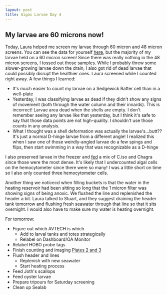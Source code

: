 ```yaml
---
layout: post
title: Gigas Larvae Day 4
---
```


## My larvae are 60 microns now!

Today, Laura helped me screen my larvae through 60 micron and 48 micron screens. You can see the data for yourself [here](), but the majority of my larvae held on a 60 micron screen! Since there was really nothing in the 48 micron screens, I tossed out those samples. While I probably threw some slower-growing larvae down the drain, I also got rid of dead larvae that could possibly disrupt the healthier ones. Laura screened while I counted right away. A few things I learned:

- It's much easier to count my larvae on a Sedgewick Rafter cell than in a well-plate
- Yesterday, I was classifying larvae as dead if they didn't show any signs of movement (both through the water column and their innards). This is incorrect! Larvae area dead when the shells are empty. I don't remember seeing any larvae like that yesterday, but I think it's safe to say that those data points are not high-quality. I shouldn't use those counts in any analysis.
- What I thought was a shell deformation was actually the larvae's...butt?? It's just a normal D-hinge larvae from a different angle! I realized this when I saw one of those weirdly-angled larvae do a few spings and flips, then start swimming in a way that was recognizable as a D-hinge

I also preserved larvae in the freezer and [fed]() a mix of C.iso and Chagra since those were the most dense. It's likely that I undercounted algal cells on the hemocytometer since there were so many! I was a little short on time so I also only counted three hemocytometer cells.

Another thing we noticecd when filling buckets is that the water in the heating reservoir had been sitting so long that the 1 micron filter was showing signs of being anoxic. We flushed the line and replenished the header a bit. Laura talked to Stuart, and they suggest draining the header tank tomorrow and flushing fresh seawater through that line so that it sits overnight. I would also have to make sure my water is heating overnight.

For tomorrow:

- Figure out which AVTECH is which
  - Add to larval tanks and totes strategically
  - Relabel on Dashboard/OA Monitor
- Relabel HOBO probe tags
- Finish counting and imaging [Plates 2 and 3](https://yaaminiv.github.io/Gigas-Larvae-Day3/)
- Flush header and lines
  - Replenish with new seawater
  - Start heating process
- Feed Joth's scallops
- Feed oyster larvae
- Prepare tripours for Saturday screening
- Clean up Sealab
